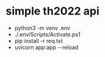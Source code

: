 # simple th2022 api

- python3 -m venv .env
- ./.env/Scripts/Activate.ps1
- pip install -r req.txt
- uvicorn app:app --reload